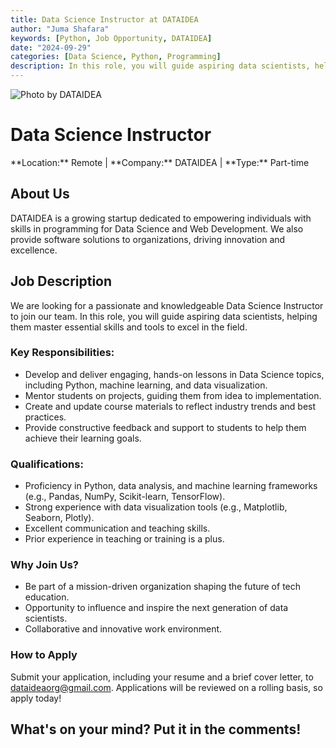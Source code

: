 ```yaml
---
title: Data Science Instructor at DATAIDEA
author: "Juma Shafara"
keywords: [Python, Job Opportunity, DATAIDEA]
date: "2024-09-29"
categories: [Data Science, Python, Programming]
description: In this role, you will guide aspiring data scientists, helping them master essential skills and tools to excel in the field.
---
```


![Photo by DATAIDEA](./thumbnail.jpg)


<div class="container mt-5">
<div class="row">
<div class="col-md-12">
<h1 class="tex mb-4">Data Science Instructor</h1>
</div>
<div class="col-md-12">
<p class="text-muted text-center">
**Location:** Remote | **Company:** DATAIDEA | **Type:** Part-time
</p>
</div>
</div>

<div class="row">
<div class="col-md-12">
<h2 class="mt-4 text-secondary">About Us</h2>
<p>
DATAIDEA is a growing startup dedicated to empowering individuals with skills in programming for Data Science and Web Development.
We also provide software solutions to organizations, driving innovation and excellence.
</p>
</div>
</div>

<div class="row">
<div class="col-md-12">
<h2 class="mt-4 text-secondary">Job Description</h2>
<p>
We are looking for a passionate and knowledgeable Data Science Instructor to join our team.
In this role, you will guide aspiring data scientists, helping them master essential skills and tools to excel in the field.
</p>
</div>
</div>

<div class="row">
<div class="col-md-12">
<h3 class="mt-4 text-secondary">Key Responsibilities:</h3>
<ul class="list-group">
<li class="list-group-item">
Develop and deliver engaging, hands-on lessons in Data Science topics, including Python, machine learning, and data visualization.
</li>
<li class="list-group-item">
Mentor students on projects, guiding them from idea to implementation.
</li>
<li class="list-group-item">
Create and update course materials to reflect industry trends and best practices.
</li>
<li class="list-group-item">
Provide constructive feedback and support to students to help them achieve their learning goals.
</li>
</ul>
</div>
</div>

<div class="row">
<div class="col-md-12">
<h3 class="mt-4 text-secondary">Qualifications:</h3>
<ul class="list-group">
<li class="list-group-item">
Proficiency in Python, data analysis, and machine learning frameworks (e.g., Pandas, NumPy, Scikit-learn, TensorFlow).
</li>
<li class="list-group-item">
Strong experience with data visualization tools (e.g., Matplotlib, Seaborn, Plotly).
</li>
<li class="list-group-item">
Excellent communication and teaching skills.
</li>
<li class="list-group-item">
Prior experience in teaching or training is a plus.
</li>
</ul>
</div>
</div>

<div class="row">
<div class="col-md-12">
<h3 class="mt-4 text-secondary">Why Join Us?</h3>
<ul class="list-group">
<li class="list-group-item">
Be part of a mission-driven organization shaping the future of tech education.
</li>
<li class="list-group-item">
Opportunity to influence and inspire the next generation of data scientists.
</li>
<li class="list-group-item">
Collaborative and innovative work environment.
</li>
</ul>
</div>
</div>

<div class="row">
<div class="col-md-12">
<h3 class="mt-4 text-secondary">How to Apply</h3>
<p>
Submit your application, including your resume and a brief cover letter, to
<a href="mailto: dataideaorg@gmail.com">dataideaorg@gmail.com</a>. Applications will be reviewed on a rolling basis, so apply today!
</p>
</div>
</div>
</div>

<h2>What's on your mind? Put it in the comments!</h2>
<script src="https://utteranc.es/client.js"
        repo="dataideaorg/dataidea-movies"
        issue-term="pathname"
        theme="github-light"
        crossorigin="anonymous"
        async>
</script>
